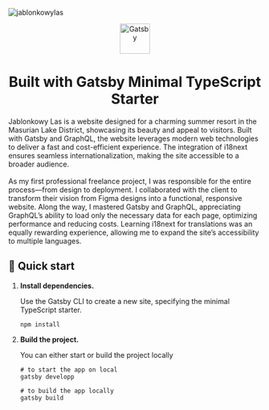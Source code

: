 ![jablonkowylas](https://github.com/user-attachments/assets/f85ae073-a59a-4589-ae48-6e0566c6a436)

<p align="center">
  <a href="https://www.gatsbyjs.com/?utm_source=starter&utm_medium=readme&utm_campaign=minimal-starter-ts">
    <img alt="Gatsby" src="https://www.gatsbyjs.com/Gatsby-Monogram.svg" width="60" />
  </a>
</p>
<h1 align="center">
  Built with Gatsby Minimal TypeScript Starter
</h1>

 Jablonkowy Las is a website designed for a charming summer resort in the Masurian Lake District, showcasing its beauty and appeal to visitors. Built with Gatsby and GraphQL, the website leverages modern web technologies to deliver a fast and cost-efficient experience. The integration of i18next ensures seamless internationalization, making the site accessible to a broader audience.
<br />
<br />
As my first professional freelance project, I was responsible for the entire process—from design to deployment. I collaborated with the client to transform their vision from Figma designs into a functional, responsive website. Along the way, I mastered Gatsby and GraphQL, appreciating GraphQL’s ability to load only the necessary data for each page, optimizing performance and reducing costs. Learning i18next for translations was an equally rewarding experience, allowing me to expand the site’s accessibility to multiple languages.
        
## 🚀 Quick start

1.  **Install dependencies.**

    Use the Gatsby CLI to create a new site, specifying the minimal TypeScript starter.

    ```shell
    npm install
    ```

2.  **Build the project.**

    You can either start or build the project locally

    ```shell
    # to start the app on local 
    gatsby developp
    ```
    
    ```shell
    # to build the app locally
    gatsby build
    ```
